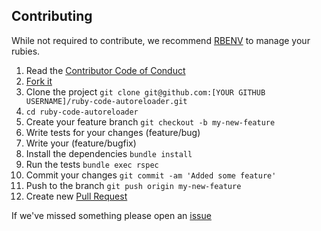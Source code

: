 ## Contributing

While not required to contribute, we recommend [RBENV](https://github.com/rbenv/rbenv) to manage your rubies.

1. Read the [Contributor Code of Conduct](https://www.contributor-covenant.org/version/1/0/0/code-of-conduct.html)
2. [Fork it](https://help.github.com/articles/about-forks/)
3. Clone the project `git clone git@github.com:[YOUR GITHUB USERNAME]/ruby-code-autoreloader.git`
4. `cd ruby-code-autoreloader`
5. Create your feature branch `git checkout -b my-new-feature`
6. Write tests for your changes (feature/bug)
7. Write your (feature/bugfix)
8. Install the dependencies `bundle install`
9. Run the tests `bundle exec rspec`
10. Commit your changes `git commit -am 'Added some feature'`
11. Push to the branch `git push origin my-new-feature`
12. Create new [Pull Request](https://help.github.com/articles/creating-a-pull-request/)

If we've missed something please open an [issue](https://github.com/resolving/ruby-code-autoreloader/issues/new)
